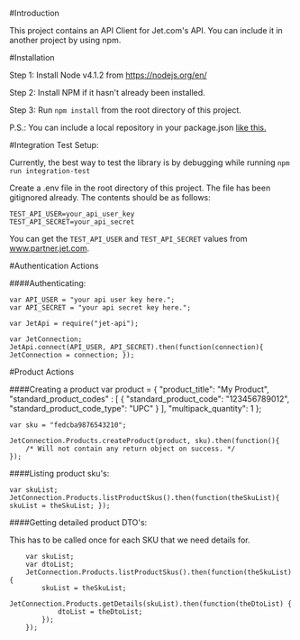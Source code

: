 #Introduction

This project contains an API Client for Jet.com's API. You can include it in another project by using npm.

#Installation

Step 1: Install Node v4.1.2 from https://nodejs.org/en/

Step 2: Install NPM if it hasn't already been installed.

Step 3: Run `npm install` from the root directory of this project.

P.S.: You can include a local repository in your package.json [ like this. ][1]

#Integration Test Setup:

Currently, the best way to test the library is by debugging while running `npm run integration-test`

Create a .env file in the root directory of this project. The file has been gitignored already. The contents should be
as follows:

    TEST_API_USER=your_api_user_key
    TEST_API_SECRET=your_api_secret

You can get the `TEST_API_USER` and `TEST_API_SECRET` values from www.partner.jet.com.

#Authentication Actions

####Authenticating:

    var API_USER = "your api user key here.";
    var API_SECRET = "your api secret key here.";

    var JetApi = require("jet-api");

    var JetConnection;
    JetApi.connect(API_USER, API_SECRET).then(function(connection){ JetConnection = connection; });

#Product Actions

####Creating a product
    var product = {
        "product_title": "My Product",
        "standard_product_codes" : [
            {
                "standard_product_code": "123456789012",
                "standard_product_code_type": "UPC"
            }
        ],
        "multipack_quantity": 1
    };

    var sku = "fedcba9876543210";

    JetConnection.Products.createProduct(product, sku).then(function(){
        /* Will not contain any return object on success. */
    });

####Listing product sku's:

    var skuList;
    JetConnection.Products.listProductSkus().then(function(theSkuList){ skuList = theSkuList; });

####Getting detailed product DTO's:

This has to be called once for each SKU that we need details for.

        var skuList;
        var dtoList;
        JetConnection.Products.listProductSkus().then(function(theSkuList){
            skuList = theSkuList;
            JetConnection.Products.getDetails(skuList).then(function(theDtoList) {
                dtoList = theDtoList;
            });
        });


[1]: http://stackoverflow.com/questions/14381898/local-dependency-in-package-json